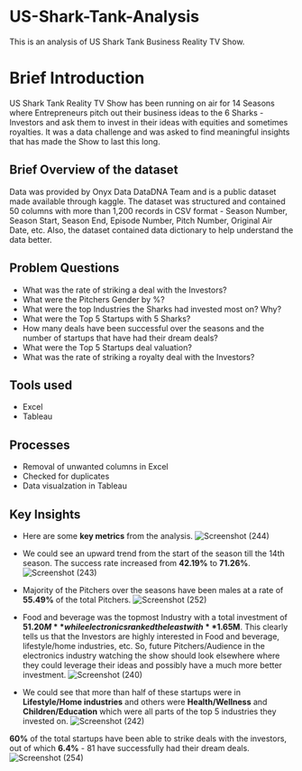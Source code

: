 # US-Shark-Tank-Analysis
This is an analysis of US Shark Tank Business Reality TV Show. 
# Brief Introduction
US Shark Tank Reality TV Show has been running on air for 14 Seasons where Entrepreneurs pitch out their business ideas to the 6 Sharks - Investors and ask them to invest in their ideas with equities and sometimes royalties. It was a data challenge and was asked to find meaningful insights that has made the Show to last this long. 
## Brief Overview of the dataset
Data was provided by Onyx Data DataDNA Team and is a public dataset made available through kaggle. The dataset was structured and contained 50 columns with more than 1,200 records in CSV format - Season Number, Season Start, Season End, Episode Number, Pitch Number, Original Air Date, etc. Also, the dataset contained data dictionary to help understand the data better.
## Problem Questions
*  What was the rate of striking a deal with the Investors?
*  What were the Pitchers Gender by %?
*  What were the top Industries the Sharks had invested most on? Why?
*  What were the Top 5 Startups with 5 Sharks?
*  How many deals have been successful over the seasons and the number of startups that have had their dream deals? 
*  What were the Top 5 Startups deal valuation?
*  What was the rate of striking a royalty deal with the Investors?
## Tools used
*  Excel
*  Tableau
##  Processes
*  Removal of unwanted columns in Excel
*  Checked for duplicates 
*  Data visualzation in Tableau

## Key Insights
*  Here are some **key metrics** from the analysis.
![Screenshot (244)](https://github.com/SamadTheTechGuy/US-Shark-Tank-Analysis/assets/97789215/a50ee67f-2261-4fc0-9c85-7ebcda600b97)

*  We could see an upward trend  from the start of the season till the 14th season. The success rate increased from **42.19%** to **71.26%**.
![Screenshot (243)](https://github.com/SamadTheTechGuy/US-Shark-Tank-Analysis/assets/97789215/4e79cd73-8e95-4676-a83f-4e4f20fa93e9)

*  Majority of the Pitchers over the seasons have been males at a rate of **55.49%** of the total Pitchers.
![Screenshot (252)](https://github.com/SamadTheTechGuy/US-Shark-Tank-Analysis/assets/97789215/977f116b-ec18-48ca-92b7-c51c4ccf2258)

* Food and beverage was the topmost Industry with a total investment of **$51.20M** while electronics ranked the least with **$1.65M**. This clearly tells us that the Investors are highly interested in Food and beverage, lifestyle/home industries, etc. So, future Pitchers/Audience in the electronics industry watching the show should look elsewhere where they could leverage their ideas and possibly have a much more better investment.
![Screenshot (240)](https://github.com/SamadTheTechGuy/US-Shark-Tank-Analysis/assets/97789215/3163e01b-1eb5-4835-a4fc-b5206ead2450)

* We could see that more than half of these startups were in **Lifestyle/Home industries** and others were **Health/Wellness** and **Children/Education** which were all parts of the top 5 industries they invested on.
![Screenshot (242)](https://github.com/SamadTheTechGuy/US-Shark-Tank-Analysis/assets/97789215/3535b7be-0916-49a6-99e6-554bd577915c)

**60%** of the total startups have been able to strike  deals with the investors, out of which **6.4%** - 81 have successfully had their dream deals.
![Screenshot (254)](https://github.com/SamadTheTechGuy/US-Shark-Tank-Analysis/assets/97789215/c6e2454d-e3f2-4878-a6b0-c3f5a8d6e786)







 




  



